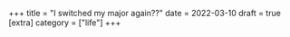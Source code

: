 +++
title = "I switched my major again??"
date = 2022-03-10
draft = true
[extra]
category = ["life"]
+++
